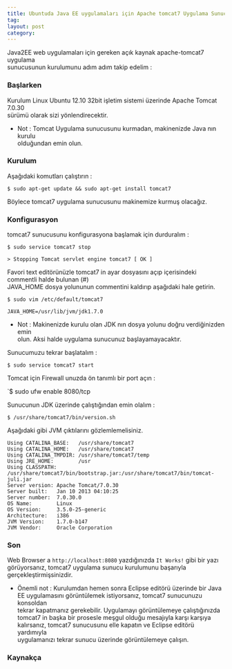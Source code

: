 ```yaml
---
title: Ubuntuda Java EE uygulamaları için Apache tomcat7 Uygulama Sunucusunun Kurulumu
tag:  
layout: post
category: 
---
```

  
  Java2EE web uygulamaları için gereken açık kaynak apache-tomcat7 uygulama  
  sunucusunun kurulumunu adım adım takip edelim :

  ###  Başlarken  

  Kurulum Linux Ubuntu 12.10 32bit işletim sistemi üzerinde Apache Tomcat 7.0.30  
  sürümü olarak sizi yönlendirecektir.    

  *  Not : Tomcat Uygulama sunucusunu kurmadan, makinenizde Java nın kurulu  
  olduğundan emin olun.  

  ###  Kurulum  

  Aşağıdaki komutları çalıştırın :  

  `$ sudo apt-get update && sudo apt-get install tomcat7`

  Böylece tomcat7 uygulama sunucusunu makinemize kurmuş olacağız.  

  ### Konfigurasyon  

  tomcat7 sunucusunu konfigurasyona başlamak için durduralım :

  `$ sudo service tomcat7 stop`

  `> Stopping Tomcat servlet engine tomcat7 [ OK ]`

  Favori text editörünüzle tomcat7 in ayar dosyasını açıp içerisindeki commentli halde bulunan (#)  
  JAVA_HOME dosya yolununun commentini kaldırıp aşağıdaki hale getirin.  

  `$ sudo vim /etc/default/tomcat7`

  `JAVA_HOME=/usr/lib/jvm/jdk1.7.0`

  *  Not : Makinenizde kurulu olan JDK nın dosya yolunu doğru verdiğinizden emin  
  olun. Aksi halde uygulama sunucunuz başlayamayacaktır.  

  Sunucumuzu tekrar başlatalım :  

  `$ sudo service tomcat7 start`

  Tomcat için Firewall unuzda ön tanımlı bir port açın :

  `$ sudo ufw enable 8080/tcp
 
  Sunucunun JDK üzerinde çalıştığından emin olalım :

  `$ /usr/share/tomcat7/bin/version.sh`

  Aşağıdaki gibi JVM çıktılarını gözlemlemelisiniz.  

  ```
  Using CATALINA_BASE:   /usr/share/tomcat7  
  Using CATALINA_HOME:   /usr/share/tomcat7  
  Using CATALINA_TMPDIR: /usr/share/tomcat7/temp  
  Using JRE_HOME:        /usr  
  Using CLASSPATH:  
  /usr/share/tomcat7/bin/bootstrap.jar:/usr/share/tomcat7/bin/tomcat-juli.jar  
  Server version: Apache Tomcat/7.0.30  
  Server built:   Jan 10 2013 04:10:25  
  Server number:  7.0.30.0  
  OS Name:        Linux  
  OS Version:     3.5.0-25-generic  
  Architecture:   i386  
  JVM Version:    1.7.0-b147  
  JVM Vendor:     Oracle Corporation  
  ```
  ###  Son  

  Web Browser a `http://localhost:8080` yazdığınızda `It Works!` gibi bir yazı    
  görüyorsanız, tomcat7 uygulama sunucu kurulumunu başarıyla  
  gerçekleştirmişsinizdir.  

  * Önemli not : Kurulumdan hemen sonra Eclipse editörü üzerinde bir
  Java EE uygulamasını görüntülemek istiyorsanız, tomcat7 sunucunuzu konsoldan  
  tekrar kapatmanız gerekebilir. Uygulamayı görüntülemeye çalıştığınızda  
  tomcat7 in başka bir prosesle meşgul olduğu mesajıyla karşı karşıya 
  kalırsanız, tomcat7 sunucusunu elle kapatın ve Eclipse editörü yardımıyla  
  uygulamanızı tekrar sunucu üzerinde görüntülemeye çalışın.  

  ### Kaynakça 




